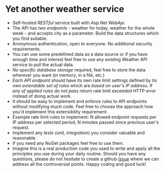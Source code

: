 # Yet another weather service

* Self-hosted *RESTful* service built with *Asp.Net WebApi*.
* The API has *two endpoints* - weather for today, weather for the whole week - and accepts city as a parameter. Build the data structures which you find suitable. 
* Anonymous authentication, open to everyone. No additional security requirements.
* You can use some predefined data as a data source or if you have enough time and interest feel free to use any existing Weather API service to pull the actual data.
* *No specific database storage* required, feel free to store the data wherever you want (in memory, in a file, etc.)
* *Each API endpoint* should have its own rate limit settings defined by its own *extendable set of rules* which are *based on user's IP address*. If *any of applied rules do not pass* return rate limit exceeded HTTP error instead of doing actual work. 
* It should be easy to implement and enforce rules to API endpoints without modifying much code. Feel free to choose the approach how you'd implement this extensibility requirement. 
* Example rate limit rules to implement: N allowed endpoint requests per IP address per selected period, N minutes passed since previous user's request.
* Implement any *tests (unit, integration)* you consider valuable and reasonable.
* If you need any NuGet packages feel free to use them.
* Imagine this is a real production code you used to write and apply all the principles you use during your daily routine.
Should you have any questions, please do not hesitate to create a github [Issue](https://github.com/sviataslau/crexi/issues) where we can address all the controversial points.
Happy coding and good luck!
